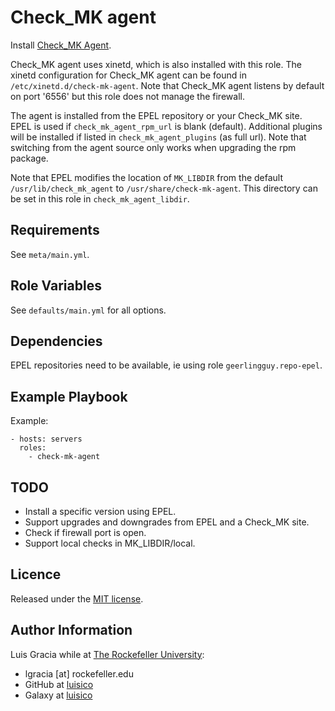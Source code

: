 Check_MK agent
==============
Install [Check_MK Agent](http://mathias-kettner.com/checkmk.html).

Check_MK agent uses xinetd, which is also installed with this role. The xinetd configuration for Check_MK agent can be found in `/etc/xinetd.d/check-mk-agent`. Note that Check_MK agent listens by default on port '6556' but this role does not manage the firewall.

The agent is installed from the EPEL repository or your Check_MK site. EPEL is used if `check_mk_agent_rpm_url` is blank (default). Additional plugins will be installed if listed in `check_mk_agent_plugins` (as full url). Note that switching from the agent source only works when upgrading the rpm package.

Note that EPEL modifies the location of `MK_LIBDIR` from the default `/usr/lib/check_mk_agent` to `/usr/share/check-mk-agent`. This directory can be set in this role in `check_mk_agent_libdir`.

Requirements
------------
See `meta/main.yml`.

Role Variables
--------------
See `defaults/main.yml` for all options.

Dependencies
------------
EPEL repositories need to be available, ie using role `geerlingguy.repo-epel`.

Example Playbook
----------------
Example:
```
- hosts: servers
  roles:
    - check-mk-agent
```

TODO
----
- Install a specific version using EPEL.
- Support upgrades and downgrades from EPEL and a Check_MK site.
- Check if firewall port is open.
- Support local checks in MK_LIBDIR/local.

Licence
-------
Released under the [MIT license](https://opensource.org/licenses/MIT).

Author Information
------------------
Luis Gracia while at [The Rockefeller University](https://www.rockefeller.edu):
- lgracia [at] rockefeller.edu
- GitHub at [luisico](https://github.com/luisico)
- Galaxy at [luisico](https://galaxy.ansible.com/luisico)
